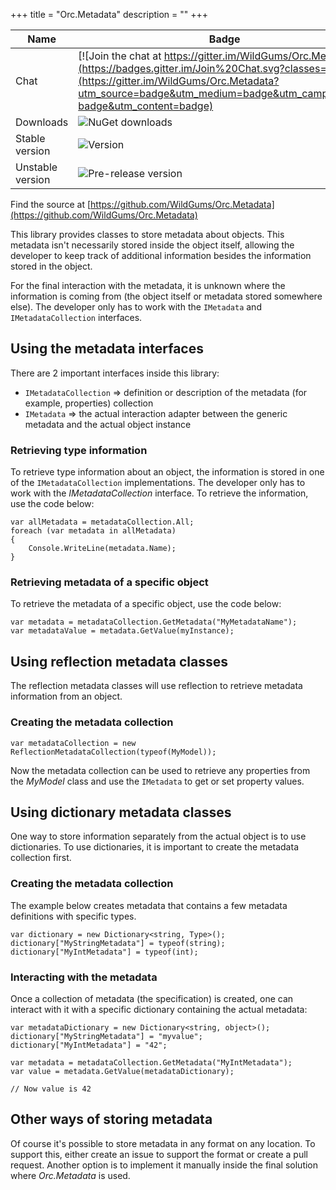 +++
title = "Orc.Metadata" 
description = ""
+++

Name|Badge
---|---
Chat|[![Join the chat at https://gitter.im/WildGums/Orc.Metadata](https://badges.gitter.im/Join%20Chat.svg?classes=inline)](https://gitter.im/WildGums/Orc.Metadata?utm_source=badge&utm_medium=badge&utm_campaign=pr-badge&utm_content=badge)
Downloads|![NuGet downloads](https://img.shields.io/nuget/dt/orc.metadata.svg?classes=inline)
Stable version|![Version](https://img.shields.io/nuget/v/orc.metadata.svg?classes=inline)
Unstable version|![Pre-release version](https://img.shields.io/nuget/vpre/orc.metadata.svg?classes=inline)

Find the source at [https://github.com/WildGums/Orc.Metadata](https://github.com/WildGums/Orc.Metadata)

This library provides classes to store metadata about objects. This metadata isn't necessarily stored inside the object itself, allowing the developer to keep track of additional information besides the information stored in the object.

For the final interaction with the metadata, it is unknown where the information is coming from (the object itself or metadata stored somewhere else). The developer only has to work with the `IMetadata` and `IMetadataCollection` interfaces.

## Using the metadata interfaces

There are 2 important interfaces inside this library:

* `IMetadataCollection` => definition or description of the metadata (for example, properties) collection
* `IMetadata` => the actual interaction adapter between the generic metadata and the actual object instance

### Retrieving type information

To retrieve type information about an object, the information is stored in one of the `IMetadataCollection` implementations. The developer only has to work with the *IMetadataCollection* interface. To retrieve the information, use the code below:

```
var allMetadata = metadataCollection.All;
foreach (var metadata in allMetadata)
{
	Console.WriteLine(metadata.Name);
}
```

### Retrieving metadata of a specific object

To retrieve the metadata of a specific object, use the code below:

```
var metadata = metadataCollection.GetMetadata("MyMetadataName");
var metadataValue = metadata.GetValue(myInstance); 
```

## Using reflection metadata classes

The reflection metadata classes will use reflection to retrieve metadata information from an object.

### Creating the metadata collection

```
var metadataCollection = new ReflectionMetadataCollection(typeof(MyModel));
```

Now the metadata collection can be used to retrieve any properties from the *MyModel* class and use the `IMetadata` to get or set property values.

## Using dictionary metadata classes

One way to store information separately from the actual object is to use dictionaries. To use dictionaries, it is important to create the metadata collection first.

### Creating the metadata collection

The example below creates metadata that contains a few metadata definitions with specific types.

```
var dictionary = new Dictionary<string, Type>();
dictionary["MyStringMetadata"] = typeof(string);
dictionary["MyIntMetadata"] = typeof(int);
```

### Interacting with the metadata

Once a collection of metadata (the specification) is created, one can interact with it with a specific dictionary containing the actual metadata:

```
var metadataDictionary = new Dictionary<string, object>();
dictionary["MyStringMetadata"] = "myvalue";
dictionary["MyIntMetadata"] = "42";

var metadata = metadataCollection.GetMetadata("MyIntMetadata");
var value = metadata.GetValue(metadataDictionary);

// Now value is 42
```

## Other ways of storing metadata

Of course it's possible to store metadata in any format on any location. To support this, either create an issue to support the format or create a pull request. Another option is to implement it manually inside the final solution where *Orc.Metadata* is used.
